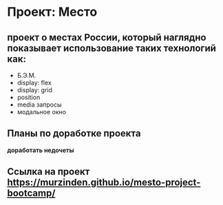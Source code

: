 # Проект: Место

## **проект о местах России, который наглядно показывает использование таких технологий как:**
- Б.Э.М.
- display: flex
- display: grid
- position
- media запросы
- модальное окно
## Планы по доработке проекта
**доработать недочеты**
## Ссылка на проект  https://murzinden.github.io/mesto-project-bootcamp/


